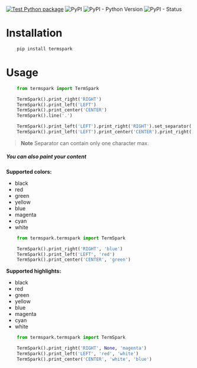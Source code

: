 [![Test Python package](https://github.com/faissaloux/termspark/actions/workflows/tests.yml/badge.svg?branch=main)](https://github.com/faissaloux/termspark/actions/workflows/tests.yml) ![PyPI](https://img.shields.io/pypi/v/termspark) ![PyPI - Python Version](https://img.shields.io/pypi/pyversions/termspark) ![PyPI - Status](https://img.shields.io/pypi/status/termspark)

# Installation
```bash
    pip install termspark
```

# Usage
```python
    from termspark import TermSpark

    TermSpark().print_right('RIGHT')
    TermSpark().print_left('LEFT')
    TermSpark().print_center('CENTER')
    TermSpark().line('.')

    TermSpark().print_left('LEFT').print_right('RIGHT').set_separator('.')
    TermSpark().print_left('LEFT').print_center('CENTER').print_right('RIGHT').set_separator('.')
```

> **Note**
> Separator can contain only one character max.

##### You can also paint your content

**Supported colors:**
- black
- red
- green
- yellow
- blue
- magenta
- cyan
- white

```python
    from termspark.termspark import TermSpark

    TermSpark().print_right('RIGHT', 'blue')
    TermSpark().print_left('LEFT', 'red')
    TermSpark().print_center('CENTER', 'green')
```

**Supported highlights:**
- black
- red
- green
- yellow
- blue
- magenta
- cyan
- white

```python
    from termspark.termspark import TermSpark

    TermSpark().print_right('RIGHT', None, 'magenta')
    TermSpark().print_left('LEFT', 'red', 'white')
    TermSpark().print_center('CENTER', 'white', 'blue')
```